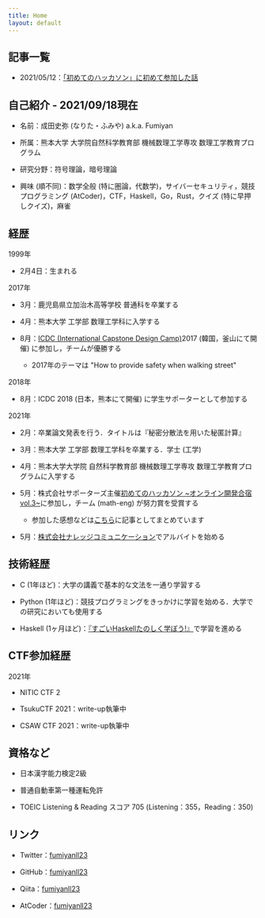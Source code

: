 ```yaml
---
title: Home
layout: default
---
```


<!-- ※英語版は [こちら](https://fumiyanll23.github.io/docs/index_en.html)． -->

## 記事一覧

- 2021/05/12：[「初めてのハッカソン」に初めて参加した話](https://fumiyanll23.github.io/posts/2021-05-12_hackathon2021-vol3.html)

## 自己紹介 - 2021/09/18現在

- 名前：成田史弥 (なりた・ふみや) a.k.a. Fumiyan

- 所属：熊本大学 大学院自然科学教育部 機械数理工学専攻 数理工学教育プログラム

- 研究分野：符号理論，暗号理論

- 興味 (順不同)：数学全般 (特に圏論，代数学)，サイバーセキュリティ，競技プログラミング (AtCoder)，CTF，Haskell，Go，Rust，クイズ (特に早押しクイズ)，麻雀

## 経歴

1999年

- 2月4日：生まれる

2017年

- 3月：鹿児島県立加治木高等学校 普通科を卒業する

- 4月：熊本大学 工学部 数理工学科に入学する

- 8月：[ICDC (International Capstone Design Camp)](https://www.eng.kumamoto-u.ac.jp/international/icdc/)2017 (韓国，釜山にて開催) に参加し，チームが優勝する

  - 2017年のテーマは "How to provide safety when walking street"

2018年

- 8月：ICDC 2018 (日本，熊本にて開催) に学生サポーターとして参加する

2021年

- 2月：卒業論文発表を行う．タイトルは『秘密分散法を用いた秘匿計算』

- 3月：熊本大学 工学部 数理工学科を卒業する．学士 (工学)

- 4月：熊本大学大学院 自然科学教育部 機械数理工学専攻 数理工学教育プログラムに入学する

- 5月：株式会社サポーターズ主催[初めてのハッカソン ~オンライン開発合宿vol.3~](https://talent.supporterz.jp/events/d1a92db9-5a22-4e3b-a441-ae9669fe79c4/)に参加し，チーム (math-eng) が努力賞を受賞する

  - 参加した感想などは[こちら](https://fumiyanll23.github.io/posts/2021-05-12_hackathon2021-vol3.html)に記事としてまとめています

- 5月：[株式会社ナレッジコミュニケーション](https://www.knowledgecommunication.jp/)でアルバイトを始める

## 技術経歴

- C (1年ほど)：大学の講義で基本的な文法を一通り学習する

- Python (1年ほど)：競技プログラミングをきっかけに学習を始める．大学での研究においても使用する

- Haskell (1ヶ月ほど)：[『すごいHaskellたのしく学ぼう!』](https://www.amazon.co.jp/%E3%81%99%E3%81%94%E3%81%84Haskell%E3%81%9F%E3%81%AE%E3%81%97%E3%81%8F%E5%AD%A6%E3%81%BC%E3%81%86-Miran-Lipova%C4%8Da/dp/4274068854/ref=sr_1_1?__mk_ja_JP=%E3%82%AB%E3%82%BF%E3%82%AB%E3%83%8A&keywords=%E3%81%99%E3%81%94%E3%81%84haskell&qid=1617610983&sr=8-1)で学習を進める

## CTF参加経歴

2021年

- NITIC CTF 2

- TsukuCTF 2021：write-up執筆中

- CSAW CTF 2021：write-up執筆中

## 資格など

- 日本漢字能力検定2級

- 普通自動車第一種運転免許

- TOEIC Listening & Reading スコア 705 (Listening：355，Reading：350)

## リンク

- Twitter：[fumiyanll23](https://twitter.com/fumiyanll23)

- GitHub：[fumiyanll23](https://github.com/fumiyanll23)

- Qiita：[fumiyanll23](https://qiita.com/fumiyanll23)

- AtCoder：[fumiyanll23](https://atcoder.jp/users/fumiyanll23)
